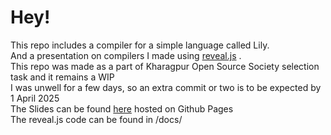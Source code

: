 # Hey!
This repo includes a compiler for a simple language called Lily. \
And a presentation on compilers I made using [reveal.js](https://revealjs.com/) .\
This repo was made as a part of Kharagpur Open Source Society selection task and it remains a WIP \
I was unwell for a few days, so an extra commit or two is to be expected by 1 April 2025 \
The Slides can be found [here](https://rosa479.github.io/lily/) hosted on Github Pages \
The reveal.js code can be found in /docs/
